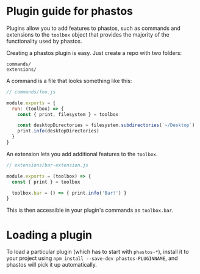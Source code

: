 # Plugin guide for phastos

Plugins allow you to add features to phastos, such as commands and
extensions to the `toolbox` object that provides the majority of the functionality
used by phastos.

Creating a phastos plugin is easy. Just create a repo with two folders:

```
commands/
extensions/
```

A command is a file that looks something like this:

```js
// commands/foo.js

module.exports = {
  run: (toolbox) => {
    const { print, filesystem } = toolbox

    const desktopDirectories = filesystem.subdirectories(`~/Desktop`)
    print.info(desktopDirectories)
  }
}
```

An extension lets you add additional features to the `toolbox`.

```js
// extensions/bar-extension.js

module.exports = (toolbox) => {
  const { print } = toolbox

  toolbox.bar = () => { print.info('Bar!') }
}
```

This is then accessible in your plugin's commands as `toolbox.bar`.

# Loading a plugin

To load a particular plugin (which has to start with `phastos-*`),
install it to your project using `npm install --save-dev phastos-PLUGINNAME`,
and phastos will pick it up automatically.
